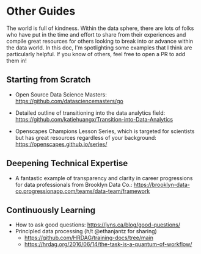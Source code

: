 # Other Guides

The world is full of kindness. Within the data sphere, there are lots of folks who have put in the time and effort to share from their experiences and compile great resources for others looking to break into or advance within the data world. In this doc, I'm spotlighting some examples that I think are particularly helpful. If you know of others, feel free to open a PR to add them in!

## Starting from Scratch

- Open Source Data Science Masters: https://github.com/datasciencemasters/go

- Detailed outline of transitioning into the data analytics field: https://github.com/katiehuangx/Transition-into-Data-Analytics

- Openscapes Champions Lesson Series, which is targeted for scientists but has great resources regardless of your background: https://openscapes.github.io/series/

## Deepening Technical Expertise

- A fantastic example of transparency and clarity in career progressions for data professionals from Brooklyn Data Co.: https://brooklyn-data-co.progressionapp.com/teams/data-team/framework

## Continuously Learning

- How to ask good questions: https://jvns.ca/blog/good-questions/
- Principled data processing (h/t @ethanjantz for sharing)
  - https://github.com/HRDAG/training-docs/tree/main
  - https://hrdag.org/2016/06/14/the-task-is-a-quantum-of-workflow/
